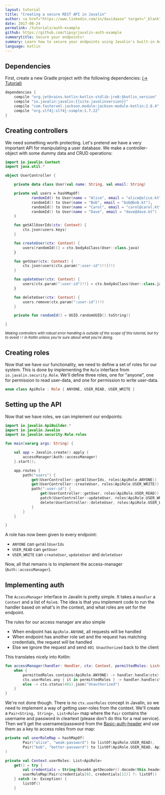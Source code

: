 ```yaml
---
layout: tutorial
title: "Creating a secure REST API in Javalin"
author: <a href="https://www.linkedin.com/in/davidaase" target="_blank">David Åse</a>
date: 2017-08-24
permalink: /tutorials/auth-example
github: https://github.com/tipsy/javalin-auth-example
summarytitle: Secure your endpoints!
summary: Learn how to secure your endpoints using Javalin's built-in AccessManager
language: kotlin
---
```


## Dependencies

First, create a new Gradle project with the following dependencies: [(→ Tutorial)](/tutorials/gradle-setup)

~~~java
dependencies {
    compile "org.jetbrains.kotlin:kotlin-stdlib-jre8:$kotlin_version"
    compile "io.javalin:javalin:{{site.javalinversion}}"
    compile "com.fasterxml.jackson.module:jackson-module-kotlin:2.8.4"
    compile "org.slf4j:slf4j-simple:1.7.22"
}
~~~

## Creating controllers
We need something worth protecting.
Let's pretend we have a very important API for manipulating a user database.
We make a controller-object with some dummy data and CRUD operations:
```kotlin
import io.javalin.Context
import java.util.*

object UserController {

    private data class User(val name: String, val email: String)

    private val users = hashMapOf(
            randomId() to User(name = "Alice", email = "alice@alice.kt"),
            randomId() to User(name = "Bob", email = "bob@bob.kt"),
            randomId() to User(name = "Carol", email = "carol@carol.kt"),
            randomId() to User(name = "Dave", email = "dave@dave.kt")
    )

    fun getAllUserIds(ctx: Context) {
        ctx.json(users.keys)
    }

    fun createUser(ctx: Context) {
        users[randomId()] = ctx.bodyAsClass(User::class.java)
    }

    fun getUser(ctx: Context) {
        ctx.json(users[ctx.param(":user-id")!!]!!)
    }

    fun updateUser(ctx: Context) {
        users[ctx.param(":user-id")!!] = ctx.bodyAsClass(User::class.java)
    }

    fun deleteUser(ctx: Context) {
        users.remove(ctx.param(":user-id")!!)
    }

    private fun randomId() = UUID.randomUUID().toString()

}
```

<small><em>
Making controllers with robust error handling is outside of the scope of this tutorial,
but try to avoid `!!` in Kotlin unless you're sure about what you're doing.
</em></small>

## Creating roles
Now that we have our functionality, we need to define a set of roles for our system.
This is done by implementing the `Role` interface from `io.javalin.security.Role`.
We'll define three roles, one for "anyone", one for permission to read user-data,
and one for permission to write user-data.

```kotlin
enum class ApiRole : Role { ANYONE, USER_READ, USER_WRITE }
```

## Setting up the API
Now that we have roles, we can implement our endpoints:

```kotlin
import io.javalin.ApiBuilder.*
import io.javalin.Javalin
import io.javalin.security.Role.roles

fun main(vararg args: String) {

    val app = Javalin.create().apply {
        accessManager(Auth::accessManager)
    }.start();

    app.routes {
        path("users") {
            get(UserController::getAllUserIds, roles(ApiRole.ANYONE))
            get(UserController::createUser, roles(ApiRole.USER_WRITE))
            path(":user-id") {
                get(UserController::getUser, roles(ApiRole.USER_READ))
                patch(UserController::updateUser, roles(ApiRole.USER_WRITE))
                delete(UserController::deleteUser, roles(ApiRole.USER_WRITE))
            }
        }
    }

}
```

A role has now been given to every endpoint:
* `ANYONE` can `getAllUserIds`
* `USER_READ` can `getUser`
* `USER_WRITE` can `createUser`, `updateUser` and `deleteUser`

Now, all that remains is to implement the access-manager (`Auth::accessManager`).

## Implementing auth

The `AccessManager` interface in Javalin is pretty simple.
It takes a `Handler` a `Context` and a list of `Role`s.
The idea is that you implement code to run the handler
based on what's in the context, and what roles are set for the endpoint.

The rules for our access manager are also simple
* When endpoint has `ApiRole.ANYONE`, all requests will be handled
* When endpoint has another role set and the request has matching credentials, the request will be handled
* Else we ignore the request and send `401 Unauthorized` back to the client

This translates nicely into Kotlin:
```kotlin
fun accessManager(handler: Handler, ctx: Context, permittedRoles: List<Role>) {
    when {
        permittedRoles.contains(ApiRole.ANYONE) -> handler.handle(ctx)
        ctx.userRoles.any { it in permittedRoles } -> handler.handle(ctx)
        else -> ctx.status(401).json("Unauthorized")
    }
}
```

We're not done though. There is no `ctx.userRoles` concept in Javalin,
so we need to implement a way of getting user-roles from the context.
We'll create a `Pair<String, String>, List<Role>` map where the `Pair` contains the
username and password in cleartext (please don't do this for a real service). Then we'll
get the username/password from the [Basic-auth-header](https://developer.mozilla.org/en-US/docs/Web/HTTP/Authentication#Basic_authentication_scheme)
and use them as a key to access roles from our map:


```kotlin
private val userRoleMap = hashMapOf(
        Pair("alice", "weak-password") to listOf(ApiRole.USER_READ),
        Pair("bob", "better-password") to listOf(ApiRole.USER_READ, ApiRole.USER_WRITE)
)

private val Context.userRoles: List<ApiRole>
    get() = try {
        val credentials = String(Base64.getDecoder().decode(this.header("Basic")!!.removePrefix("Basic "))).split(":")
        userRoleMap[Pair(credentials[0], credentials[1])] ?: listOf()
    } catch (e: Exception) {
        listOf()
    }
```
